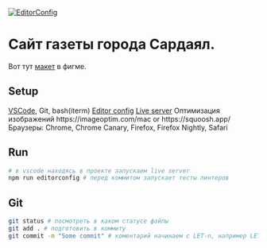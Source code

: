 [![EditorConfig](https://github.com/P0rt/sardayal/actions/workflows/editorconfig.yml/badge.svg)](https://github.com/P0rt/sardayal/actions/workflows/editorconfig.yml)

# Сайт газеты города Сардаял.

Вот тут [макет](https://www.figma.com/file/bsyeQt6HpUYaRTmfaUmX7a/%D0%9A%D1%80%D1%83%D0%B6%D0%BE%D0%BA?node-id=1%3A3) в фигме.

## Setup
[VSCode](https://code.visualstudio.com/), Git, bash(iterm)
[Editor config](https://marketplace.visualstudio.com/items?itemName=EditorConfig.EditorConfig](https://marketplace.visualstudio.com/items?itemName=EditorConfig.EditorConfig))
[Live server](https://marketplace.visualstudio.com/items?itemName=ritwickdey.LiveServer](https://marketplace.visualstudio.com/items?itemName=ritwickdey.LiveServer))
Оптимизация изображений https://imageoptim.com/mac or https://squoosh.app/
Браузеры: Chrome, Chrome Canary, Firefox, Firefox Nightly, Safari

## Run
```bash
# в vscode находясь в проекте запускаем live server
npm run editorconfig # перед коммитом запускает тесты линтеров
```

## Git
```bash
git status # посмотреть в каком статусе файлы
git add . # подготовить в коммиту
git commit -m "Some commit" # коментарий начинаем с LET-n, например LET-01: added autotests and infrastructure 🐶
```
